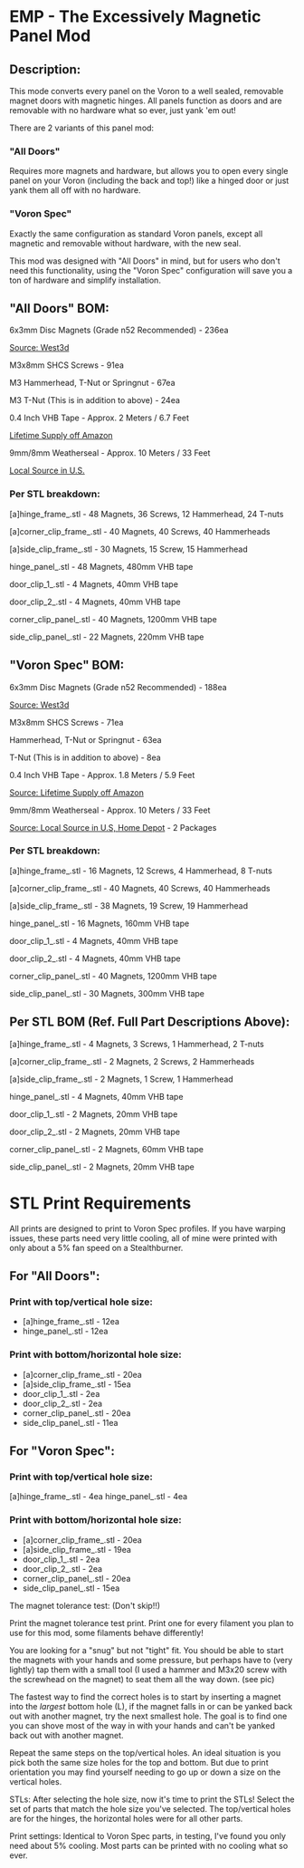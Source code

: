 # EMP - The Excessively Magnetic Panel Mod

## Description:
This mode converts every panel on the Voron to a well sealed, removable magnet doors with magnetic hinges. All panels function as doors and are removable with no hardware what so ever, just yank 'em out!

There are 2 variants of this panel mod:

### "All Doors"
Requires more magnets and hardware, but allows you to open every single panel on your Voron (including the back and top!) like a hinged door or just yank them all off with no hardware.

### "Voron Spec"
Exactly the same configuration as standard Voron panels, except all magnetic and removable without hardware, with the new seal.

This mod was designed with "All Doors" in mind, but for users who don't need this functionality, using the "Voron Spec" configuration will save you a ton of hardware and simplify installation.

## "All Doors" BOM:
6x3mm Disc Magnets (Grade n52 Recommended)  - 236ea

[Source: West3d](https://west3d.com/products/6mm-x-3mm-round-neomydium-magnets)


M3x8mm SHCS Screws                          - 91ea

M3 Hammerhead, T-Nut or Springnut           - 67ea

M3 T-Nut (This is in addition to above)     - 24ea

0.4 Inch VHB Tape                           - Approx. 2 Meters / 6.7 Feet

[Lifetime Supply off Amazon](https://www.amazon.com/gp/product/B0CLV11RT9/)


9mm/8mm Weatherseal                         - Approx. 10 Meters / 33 Feet

[Local Source in U.S.](https://www.homedepot.com/p/M-D-Building-Products-17-ft-Black-Small-Rubber-Auto-Marine-Weatherseal-for-All-Climates-01025/202066509)


### Per STL breakdown:

[a]hinge_frame_<SIZE>.stl                 - 48 Magnets, 36 Screws, 12 Hammerhead, 24 T-nuts

[a]corner_clip_frame_<SIZE>.stl           - 40 Magnets, 40 Screws, 40 Hammerheads

[a]side_clip_frame_<SIZE>.stl             - 30 Magnets, 15 Screw, 15 Hammerhead


hinge_panel_<SIZE>.stl                    - 48 Magnets, 480mm VHB tape

door_clip_1_<SIZE>.stl                    - 4 Magnets, 40mm VHB tape

door_clip_2_<SIZE>.stl                    - 4 Magnets, 40mm VHB tape

corner_clip_panel_<SIZE>.stl              - 40 Magnets, 1200mm VHB tape

side_clip_panel_<SIZE>.stl                - 22 Magnets, 220mm VHB tape

## "Voron Spec" BOM:
6x3mm Disc Magnets (Grade n52 Recommended)  - 188ea

[Source: West3d](https://west3d.com/products/6mm-x-3mm-round-neomydium-magnets)


M3x8mm SHCS Screws                          - 71ea

Hammerhead, T-Nut or Springnut              - 63ea

T-Nut (This is in addition to above)        - 8ea

0.4 Inch VHB Tape                           - Approx. 1.8 Meters / 5.9 Feet

[Source: Lifetime Supply off Amazon](https://www.amazon.com/gp/product/B0CLV11RT9/)


9mm/8mm Weatherseal                         - Approx. 10 Meters / 33 Feet

[Source: Local Source in U.S, Home Depot](https://www.homedepot.com/p/M-D-Building-Products-17-ft-Black-Small-Rubber-Auto-Marine-Weatherseal-for-All-Climates-01025/202066509)                     - 2 Packages


### Per STL breakdown:
[a]hinge_frame_<SIZE>.stl                 - 16 Magnets, 12 Screws, 4 Hammerhead, 8 T-nuts

[a]corner_clip_frame_<SIZE>.stl           - 40 Magnets, 40 Screws, 40 Hammerheads

[a]side_clip_frame_<SIZE>.stl             - 38 Magnets, 19 Screw, 19 Hammerhead


hinge_panel_<SIZE>.stl                    - 16 Magnets, 160mm VHB tape

door_clip_1_<SIZE>.stl                    - 4 Magnets, 40mm VHB tape

door_clip_2_<SIZE>.stl                    - 4 Magnets, 40mm VHB tape

corner_clip_panel_<SIZE>.stl              - 40 Magnets, 1200mm VHB tape

side_clip_panel_<SIZE>.stl                - 30 Magnets, 300mm VHB tape

## Per STL BOM (Ref. Full Part Descriptions Above):
[a]hinge_frame_<SIZE>.stl                 - 4 Magnets, 3 Screws, 1 Hammerhead, 2 T-nuts

[a]corner_clip_frame_<SIZE>.stl           - 2 Magnets, 2 Screws, 2 Hammerheads

[a]side_clip_frame_<SIZE>.stl             - 2 Magnets, 1 Screw, 1 Hammerhead


hinge_panel_<SIZE>.stl                    - 4 Magnets, 40mm VHB tape

door_clip_1_<SIZE>.stl                    - 2 Magnets, 20mm VHB tape

door_clip_2_<SIZE>.stl                    - 2 Magnets, 20mm VHB tape

corner_clip_panel_<SIZE>.stl              - 2 Magnets, 60mm VHB tape

side_clip_panel_<SIZE>.stl                - 2 Magnets, 20mm VHB tape

# STL Print Requirements

All prints are designed to print to Voron Spec profiles. If you have warping issues, these parts need very little cooling, all of mine were printed with only about a 5% fan speed on a Stealthburner.

## For "All Doors":
### Print with top/vertical hole size:
- [a]hinge_frame_<SIZE>.stl                 - 12ea
- hinge_panel_<SIZE>.stl                    - 12ea

### Print with bottom/horizontal hole size:
- [a]corner_clip_frame_<SIZE>.stl         - 20ea
- [a]side_clip_frame_<SIZE>.stl           - 15ea
- door_clip_1_<SIZE>.stl                  - 2ea
- door_clip_2_<SIZE>.stl                  - 2ea
- corner_clip_panel_<SIZE>.stl            - 20ea
- side_clip_panel_<SIZE>.stl              - 11ea

## For "Voron Spec":
### Print with top/vertical hole size:
[a]hinge_frame_<SIZE>.stl                 - 4ea
hinge_panel_<SIZE>.stl                    - 4ea

### Print with bottom/horizontal hole size:
- [a]corner_clip_frame_<SIZE>.stl         - 20ea
- [a]side_clip_frame_<SIZE>.stl           - 19ea
- door_clip_1_<SIZE>.stl                  - 2ea
- door_clip_2_<SIZE>.stl                  - 2ea
- corner_clip_panel_<SIZE>.stl            - 20ea
- side_clip_panel_<SIZE>.stl              - 15ea




The magnet tolerance test:
(Don't skip!!)

Print the magnet tolerance test print. Print one for every filament you plan to use for this mod, some filaments behave differently!

You are looking for a "snug" but not "tight" fit. You should be able to start the magnets with your hands and some pressure, but perhaps have to (very lightly) tap them with a small tool (I used a hammer and M3x20 screw with the screwhead on the magnet) to seat them all the way down. (see pic)

The fastest way to find the correct holes is to start by inserting a magnet into the *largest* bottom hole (L), if the magnet falls in or can be yanked back out with another magnet, try the next smallest hole. The goal is to find one you can shove most of the way in with your hands and can't be yanked back out with another magnet.

Repeat the same steps on the top/vertical holes. An ideal situation is you pick both the same size holes for the top and bottom. But due to print orientation you may find yourself needing to go up or down a size on the vertical holes.

STLs:
After selecting the hole size, now it's time to print the STLs! Select the set of parts that match the hole size you've selected. The top/vertical holes are for the hinges, the horizontal holes were for all other parts.

Print settings: Identical to Voron Spec parts, in testing, I've found you only need about 5% cooling. Most parts can be printed with no cooling what so ever.